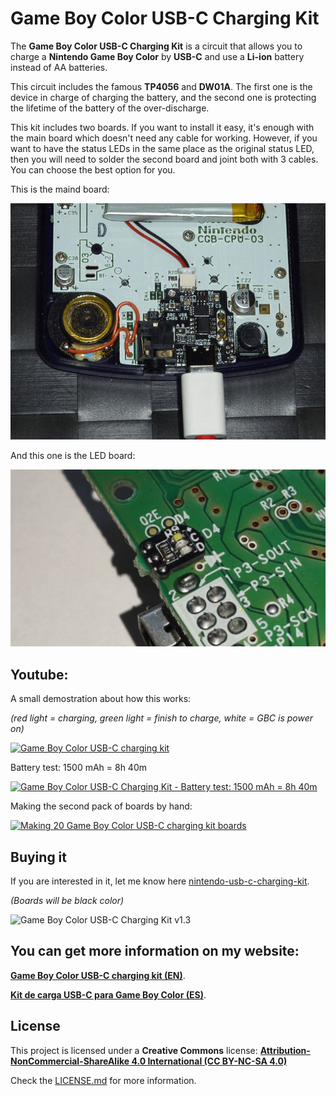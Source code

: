 # Game Boy Color USB-C Charging Kit

The **Game Boy Color USB-C Charging Kit** is a circuit that allows you to charge a **Nintendo Game Boy Color** by **USB-C** and use a **Li-ion** battery instead of AA batteries.

This circuit includes the famous **TP4056** and **DW01A**. The first one is the device in charge of charging the battery, and the second one is protecting the lifetime of the battery of the over-discharge.

This kit includes two boards. If you want to install it easy, it's enough with the main board which doesn't need any cable for working. However, if you want to have the status LEDs in the same place as the original status LED, then you will need to solder the second board and joint both with 3 cables. You can choose the best option for you.

This is the maind board:

![Game Boy Color USB-C Charging Kit](https://raw.githubusercontent.com/giltesa/Game-Boy-Color-USB-C-charging-kit/master/banner.png)

And this one is the LED board:

![Game Boy Color USB-C Charging Kit](https://raw.githubusercontent.com/giltesa/Game-Boy-Color-USB-C-charging-kit/master/3.%20Documentation/Check%20if%20white%20%20LED%20works%20well/IMG_20210219_231131.jpg)



## Youtube:

A small demostration about how this works:

*(red light = charging, green light = finish to charge, white = GBC is power on)*

[![Game Boy Color USB-C charging kit](https://img.youtube.com/vi/vwyqkQ_spI8/0.jpg)](https://www.youtube.com/watch?v=vwyqkQ_spI8)


Battery test: 1500 mAh = 8h 40m

[![Game Boy Color USB-C Charging Kit - Battery test: 1500 mAh = 8h 40m](https://img.youtube.com/vi/jIQpzhPCvvI/0.jpg)](https://www.youtube.com/watch?v=jIQpzhPCvvI)


Making the second pack of boards by hand:

[![Making 20 Game Boy Color USB-C charging kit boards](https://img.youtube.com/vi/QD3lMJURSQE/0.jpg)](https://www.youtube.com/watch?v=QD3lMJURSQE)



## Buying it

If you are interested in it, let me know here [nintendo-usb-c-charging-kit](https://giltesa.com/en/nintendo-usb-c-charging-kit).

*(Boards will be black color)*

![Game Boy Color USB-C Charging Kit v1.3](https://giltesa.com/wp-content/uploads/2021/04/GBC-USB-C-Charging-Kit-v1.5-Top.jpg)



## You can get more information on my website:

[**Game Boy Color USB-C charging kit (EN)**](https://giltesa.com/en/2020/12/17/game-boy-color-usb-c-charging-kit).

[**Kit de carga USB-C para Game Boy Color (ES)**](https://giltesa.com/2020/12/17/kit-de-carga-usb-c-para-game-boy-color).



## License

This project is licensed under a **Creative Commons** license:
**[Attribution-NonCommercial-ShareAlike 4.0 International (CC BY-NC-SA 4.0) ](https://creativecommons.org/licenses/by-nc-sa/4.0/)**

Check the [LICENSE.md](LICENSE.md) for more information.